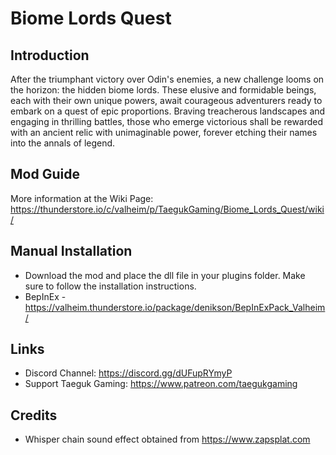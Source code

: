 # Biome Lords Quest

## Introduction
After the triumphant victory over Odin's enemies, a new challenge looms on the horizon: the hidden biome lords. These elusive and formidable beings, each with their own unique powers, await courageous adventurers ready to embark on a quest of epic proportions. Braving treacherous landscapes and engaging in thrilling battles, those who emerge victorious shall be rewarded with an ancient relic with unimaginable power, forever etching their names into the annals of legend.

## Mod Guide
More information at the Wiki Page: https://thunderstore.io/c/valheim/p/TaegukGaming/Biome_Lords_Quest/wiki/

## Manual Installation
- Download the mod and place the dll file in your plugins folder.
Make sure to follow the installation instructions.
- BepInEx - https://valheim.thunderstore.io/package/denikson/BepInExPack_Valheim/

## Links
- Discord Channel: https://discord.gg/dUFupRYmyP
- Support Taeguk Gaming: https://www.patreon.com/taegukgaming

## Credits
- Whisper chain sound effect obtained from https://www.zapsplat.com